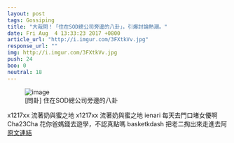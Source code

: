 ```yaml
---
layout: post
tags: Gossiping
title: "大哉問！「住在SOD總公司旁邊的八卦」，引爆討論熱潮。"
date: Fri Aug  4 13:33:23 2017 +0800
article_url: "http://i.imgur.com/3FXtkVv.jpg"
response_url: ""
img: http://i.imgur.com/3FXtkVv.jpg
push: 24
boo: 0
neutral: 18
---
```


<figure>
<img src="http://i.imgur.com/3FXtkVv.jpg" alt="image">
<figcaption>
[問卦] 住在SOD總公司旁邊的八卦
</figcaption>
</figure>



x1217xx
	流著奶與蜜之地
x1217xx
	流著奶與蜜之地
ienari
	每天去門口堵女優啊
Cha23Cha
	花你爸媽錢去遊學，不認真點嗎
basketkdash
	把老二掏出來走進去阿
<a href = "https://www.ptt.cc/bbs/Gossiping/M.1501824805.A.EA9.html">原文連結</a>

